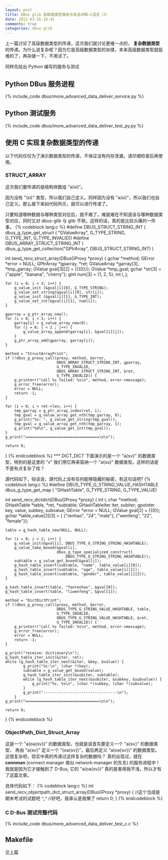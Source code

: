 ```yaml
---
layout: post
title: DBus glib 各数据类型接收与发送详解—C语言（3）
date: 2012-03-26 18:41
comments: true
categories: dbus-glib
---
```


上一篇讨论了高级数据类型的传递，这次我们就讨论更难一点的， **复杂数据类型** 的传递。为什么说复杂呢？因为它是高级数据类型的杂揉，本来高级数据类型就挺难的了，再杂揉一下，不用活了。

同样先给出 Python 编写的服务与测试
## Python DBus 服务进程  
{% include_code dbus/more_advanced_data_deliver_service.py %}

## Python 测试服务
{% include_code dbus/more_advanced_data_deliver_test_py.py %}

## 使用 C 实现复杂数据类型的传递
以下代码仅仅为了演示数据类型的传递，不保证没有内存泄漏，请仔细检查后再使用。
### STRUCT_ARRAY
这次我们要传递的是结构体数组 "a(si)"。

因为没有 "(si)" 类型，所以我们自己定义。同样因为没有 "a(si)"，所以我们也自己定义。那么接下来如代码所示，就可以进行传递了。

只要知道哪种数据与哪种类型对应后，就不难了。难就难在不知道该与哪种数据类型对应，同时又对 dbus-glib 与 glib 不熟，这样的话，真的是比较头痛的一件事。
{% codeblock lang:c %}
#define DBUS_STRUCT_STRING_INT (                         \
        dbus_g_type_get_struct ( "GValueArray", G_TYPE_STRING,  \
                                 G_TYPE_INT, G_TYPE_INVALID))
#define DBUS_ARRAY_STRUCT_STRING_INT ( \
        dbus_g_type_get_collection("GPtrArray", DBUS_STRUCT_STRING_INT) )

int send_recv_struct_array(DBusGProxy *proxy)
{
    gchar *method;
    GError *error = NULL;
    GPtrArray *gparray, *ret;
    GValueArray *garray[3], *tmp_garray;
    GValue gval[3][2] = {{{0}}};
    GValue *tmp_gval;
    gchar *str[3] = {"apple", "banana", "cherry"};
    gint num[3] = {1, 2, 5};
    int i, j;

    for (i = 0; i < 3; i++) {
        g_value_init (&gval[i][0], G_TYPE_STRING);
        g_value_set_string(&gval[i][0], str[i]);
        g_value_init (&gval[i][1], G_TYPE_INT);
        g_value_set_int(&gval[i][1], num[i]);
    }
    
    gparray = g_ptr_array_new();
    for (i = 0; i < 3; i++) {
        garray[i] = g_value_array_new(0);
        for (j = 0; j < 2 ; j++) {
            g_value_array_append(garray[i], &gval[i][j]);
        }
        g_ptr_array_add(gparray, garray[i]);
    }

    method = "StructArrayPrint";
    if (!dbus_g_proxy_call(proxy, method, &error,
                           DBUS_ARRAY_STRUCT_STRING_INT, gparray,
                           G_TYPE_INVALID,
                           DBUS_ARRAY_STRUCT_STRING_INT, &ret,
                           G_TYPE_INVALID)) {
        g_printerr("call %s failed: %s\n", method, error->message);
        g_error_free(error);
        error = NULL;
        return -1;
    }

    for (i = 0; i < ret->len; i++) {
        tmp_garray = g_ptr_array_index(ret, i);
        tmp_gval = g_value_array_get_nth(tmp_garray, 0);
        g_print("%s: ", g_value_get_string(tmp_gval));
        tmp_gval = g_value_array_get_nth(tmp_garray, 1);
        g_print("%d\n", g_value_get_int(tmp_gval));
    }
    g_print("=================================\n\n");

    return 0;
}
{% endcodeblock %}
*** DICT_DICT
下面演示的是一个 "a{sv}" 的数据类型，特别的是这里的 "v" 我们用它再来容纳一个 "a{ss}" 数据类型。这样的话是不是有点复杂了哇？

源代码如下，俗话说，源代码上没有任何能够隐藏的秘密，有这句话吧?
{% codeblock lang:c %}
#define DBUS_TYPE_G_STRING_VALUE_HASHTABLE                             \
    dbus_g_type_get_map ( "GHashTable", G_TYPE_STRING, G_TYPE_VALUE)

int send_recv_dictdict(DBusGProxy *proxy)
{
    int i;
    char *method;
    GHashTable *table, *ret, *subtable;
    GHashTableIter iter, subiter;
    gpointer key, value, subkey, subvalue;
    GError *error = NULL;
    GValue gval[2] = {{0}};
    gchar *table_value[2][3] = { {"renhao", "24", "male"},
                                {"wenfeng", "22", "female"}};

    table = g_hash_table_new(NULL, NULL);

    for (i = 0; i < 2; i++) {
        g_value_init(&gval[i], DBUS_TYPE_G_STRING_STRING_HASHTABLE);
        g_value_take_boxed(&gval[i], 
                           dbus_g_type_specialized_construct(
                               DBUS_TYPE_G_STRING_STRING_HASHTABLE));
        subtable = g_value_get_boxed(&gval[i]);
        g_hash_table_insert(subtable, "name", table_value[i][0]);
        g_hash_table_insert(subtable, "age", table_value[i][1]);
        g_hash_table_insert(subtable, "gender", table_value[i][2]);
    }

    g_hash_table_insert(table, "fanrenhao", &gval[0]);
    g_hash_table_insert(table, "liwenfeng", &gval[1]);

    method = "DictDictPrint";
    if (!dbus_g_proxy_call(proxy, method, &error,
                           DBUS_TYPE_G_STRING_VALUE_HASHTABLE, table,
                           G_TYPE_INVALID,
                           DBUS_TYPE_G_STRING_VALUE_HASHTABLE, &ret,
                           G_TYPE_INVALID)) {
        g_printerr("call %s failed: %s\n", method, error->message);
        g_error_free(error);
        error = NULL;
        return -1;
    }

    g_print("receive: dictionary\n");
    g_hash_table_iter_init(&iter, ret);
    while (g_hash_table_iter_next(&iter, &key, &value)) {
            g_print("%s:\n", (char *)key);
            subtable = g_value_get_boxed(value);
            g_hash_table_iter_init(&subiter, subtable);
            while (g_hash_table_iter_next(&subiter, &subkey, &subvalue)) {
                g_print("%s, %s\n", (char *)subkey, (char *)subvalue);
            }
            g_print("---------------------------------\n");
        }
    g_print("=================================\n\n");

    return 0;
}
{% endcodeblock %}

###  ObjectPath_Dict_Struct_Array
这是一个 "a(oa{sv})" 的数据类型。也就是说首先要定义一个 "a{sv}" 的数据类型， 再由 "a{sv}" 定义一个 "(oa{sv})"，最后再定义 "a(oa{sv})" 的数据类型。这很复杂吧，现实中真的传递过这样复杂的数据吗？ 真的出现过，就在 **connman** (connect manager 类似 network-manager 的东东) 的服务进程中！ 我就是因为它才接触到了 D-Bus, 它的 "a(oa{sv})" 真的是害得我不浅，所以才有了这篇文章。

具体代码如下：
{% codeblock lang:c %}
int send_recv_objectpath_dict_struct_array(DBusGProxy *proxy)
{
    //这个当成是期末考试的试题吧 ^_^
    //好吧，我承认是我懒了
    return 0;
}
{% endcodeblock %}

### C D-Bus 测试完整代码
{% include_code dbus/more_advanced_data_deliver_test_c.c %}
## Makefile
见上篇